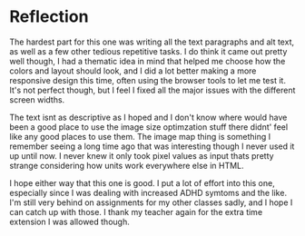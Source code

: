 # Reflection

The hardest part for this one was writing all the text paragraphs and alt text, as well as a few other tedious repetitive tasks. I do think it came out pretty well though, I had a thematic idea in mind that helped me choose how the colors and layout should look, and I did a lot better making a more responsive design this time, often using the browser tools to let me test it. It's not perfect though, but I feel I fixed all the major issues with the different screen widths.

The text isnt as descriptive as I hoped and I don't know where would have been a good place to use the image size optimzation stuff there didnt' feel like any good places to use them. The image map thing is something I remember seeing a long time ago that was interesting though I never used it up until now. I never knew it only took pixel values as input thats pretty strange considering how units work everywhere else in HTML.

I hope either way that this one is good. I put a lot of effort into this one, especially since I was dealing with increased ADHD symtoms and the like. I'm still very behind on assignments for my other classes sadly, and I hope I can catch up with those. I thank my teacher again for the extra time extension I was allowed though.